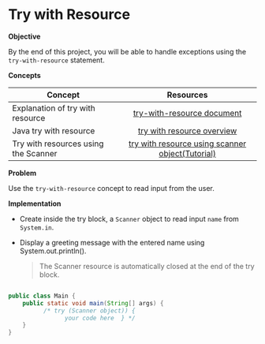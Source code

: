 # Try with Resource



**Objective**

By the end of this project, you will be able to handle exceptions using the `try-with-resource` statement.

**Concepts**

| Concept   |      Resources      |
|----------|:-------------:|
|Explanation of try with resource| [try-with-resource document](https://docs.oracle.com/javase/tutorial/essential/exceptions/tryResourceClose.html#:~:text=The%20try%20%2Dwith%2Dresources%20statement%20is%20a%20try%20statement%20that,the%20end%20of%20the%20statement.)|
|Java try with resource | [try with resource overview](https://textbooks.cs.ksu.edu/cc210/10-exceptions/06-java/06-resources/index.print.html#:~:text=That%20Scanner%20object%20is%20the,the%20Try%20with%20Resources%20statement.)|
|Try with resources using the Scanner|[try with resource using scanner object(Tutorial)](https://www.youtube.com/watch?v=paLsAtlA5wo)|


**Problem**

Use the `try-with-resource` concept to read input from the user.

**Implementation**

* Create inside the try block, a `Scanner` object to read input `name` from `System.in`.
* Display a greeting message with the entered name using System.out.println().


  > The Scanner resource is automatically closed at the end of the try block.
  

```Java

public class Main {
    public static void main(String[] args) {
          /* try (Scanner object)) { 
                your code here  } */
    }
}

```
